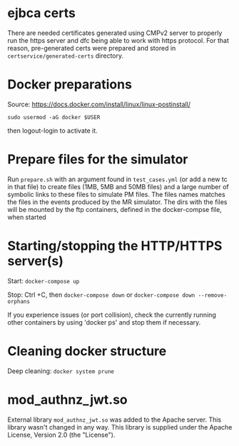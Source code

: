 # ejbca certs

There are needed certificates generated using CMPv2 server to properly run the https server and dfc being able to work with
https protocol. For that reason, pre-generated certs were prepared and stored in `certservice/generated-certs` directory.

# Docker preparations

Source: <https://docs.docker.com/install/linux/linux-postinstall/>

`sudo usermod -aG docker $USER`

then logout-login to activate it.

# Prepare files for the simulator

Run `prepare.sh` with an argument found in `test_cases.yml` (or add a new tc in that file) to create files (1MB,
5MB and 50MB files) and a large number of symbolic links to these files to simulate PM files. The files names
matches the files in the events produced by the MR simulator. The dirs with the files will be mounted
by the ftp containers, defined in the docker-compse file, when started

# Starting/stopping the HTTP/HTTPS server(s)

Start: `docker-compose up`

Stop: Ctrl +C, then `docker-compose down`  or `docker-compose down --remove-orphans`

If you experience issues (or port collision), check the currently running other containers
by using 'docker ps' and stop them if necessary.

# Cleaning docker structure

Deep cleaning: `docker system prune`

# mod_authnz_jwt.so

External library `mod_authnz_jwt.so` was added to the Apache server. This library wasn't changed in any way.
This library is supplied under the Apache License, Version 2.0 (the "License").
